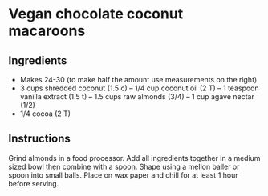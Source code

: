 # Vegan chocolate coconut macaroons

## Ingredients

- Makes 24-30 (to make half the amount use measurements on the right) 
- 3 cups shredded coconut  (1.5 c) 
– 1/4 cup coconut oil (2 T) 
– 1 teaspoon vanilla extract (1.5 t)
– 1.5 cups raw almonds (3/4)
– 1 cup agave nectar (1/2)
- 1/4 cocoa (2 T)

## Instructions

Grind almonds in a food processor. Add all ingredients together in a medium sized bowl then combine with a spoon. Shape using a mellon baller or spoon into small balls. Place on wax paper and chill for at least 1 hour before serving. 